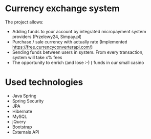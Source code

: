# Currency exchange system

The project allows:
- Adding funds to your account by integrated micropayment system providers (Przelewy24, Simpay.pl)
- Purchase / sale currency with actually rate (Implemented https://free.currencyconverterapi.com/)
- Sending funds between users in system. From every transaction, system will take x% fees
- The opportunity to enrich (and lose :-) ) funds in our small casino

# Used technologies 

- Java Spring
- Spring Security
- JPA
- Hibernate
- MySQL
- jQuery
- Bootstrap
- Externals API